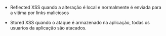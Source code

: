 - Reflected XSS
quando a alteração é local e normalmente é enviada
para a vitima por links maliciosos

- Stored XSS
quando o ataque é armazenado na aplicação,
todas os usuarios da aplicação são atacados.

